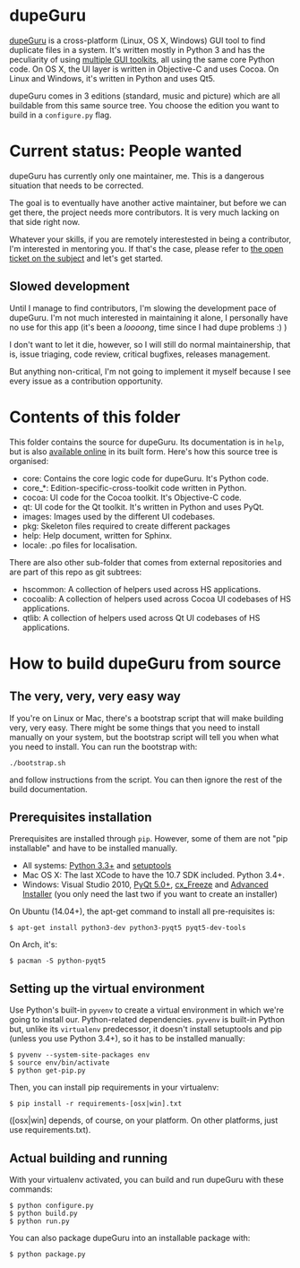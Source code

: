 # dupeGuru

[dupeGuru][dupeguru] is a cross-platform (Linux, OS X, Windows) GUI tool to find duplicate files in
a system. It's written mostly in Python 3 and has the peculiarity of using
[multiple GUI toolkits][cross-toolkit], all using the same core Python code. On OS X, the UI layer
is written in Objective-C and uses Cocoa. On Linux and Windows, it's written in Python and uses Qt5.

dupeGuru comes in 3 editions (standard, music and picture) which are all buildable from this same
source tree. You choose the edition you want to build in a `configure.py` flag.

# Current status: People wanted

dupeGuru has currently only one maintainer, me. This is a dangerous situation that needs to be
corrected.

The goal is to eventually have another active maintainer, but before we can get there, the project
needs more contributors. It is very much lacking on that side right now.

Whatever your skills, if you are remotely interestested in being a contributor, I'm interested in
mentoring you. If that's the case, please refer to [the open ticket on the subject][contrib-issue]
and let's get started.

## Slowed development

Until I manage to find contributors, I'm slowing the development pace of dupeGuru. I'm not much
interested in maintaining it alone, I personally have no use for this app (it's been a *loooong*,
time since I had dupe problems :) )

I don't want to let it die, however, so I will still do normal maintainership, that is, issue
triaging, code review, critical bugfixes, releases management.

But anything non-critical, I'm not going to implement it myself because I see every issue as a
contribution opportunity.

# Contents of this folder

This folder contains the source for dupeGuru. Its documentation is in `help`, but is also
[available online][documentation] in its built form. Here's how this source tree is organised:

* core: Contains the core logic code for dupeGuru. It's Python code.
* core_*: Edition-specific-cross-toolkit code written in Python.
* cocoa: UI code for the Cocoa toolkit. It's Objective-C code.
* qt: UI code for the Qt toolkit. It's written in Python and uses PyQt.
* images: Images used by the different UI codebases.
* pkg: Skeleton files required to create different packages
* help: Help document, written for Sphinx.
* locale: .po files for localisation.

There are also other sub-folder that comes from external repositories and are part of this repo as
git subtrees:

* hscommon: A collection of helpers used across HS applications.
* cocoalib: A collection of helpers used across Cocoa UI codebases of HS applications.
* qtlib: A collection of helpers used across Qt UI codebases of HS applications.

# How to build dupeGuru from source

## The very, very, very easy way

If you're on Linux or Mac, there's a bootstrap script that will make building very, very easy. There
might be some things that you need to install manually on your system, but the bootstrap script will
tell you when what you need to install. You can run the bootstrap with:

    ./bootstrap.sh

and follow instructions from the script. You can then ignore the rest of the build documentation.

## Prerequisites installation

Prerequisites are installed through `pip`. However, some of them are not "pip installable" and have
to be installed manually.

* All systems: [Python 3.3+][python] and [setuptools][setuptools]
* Mac OS X: The last XCode to have the 10.7 SDK included. Python 3.4+.
* Windows: Visual Studio 2010, [PyQt 5.0+][pyqt], [cx_Freeze][cxfreeze] and
  [Advanced Installer][advinst] (you only need the last two if you want to create an installer)

On Ubuntu (14.04+), the apt-get command to install all pre-requisites is:

    $ apt-get install python3-dev python3-pyqt5 pyqt5-dev-tools

On Arch, it's:

    $ pacman -S python-pyqt5

## Setting up the virtual environment

Use Python's built-in `pyvenv` to create a virtual environment in which we're going to install our.
Python-related dependencies. `pyvenv` is built-in Python but, unlike its `virtualenv` predecessor,
it doesn't install setuptools and pip (unless you use Python 3.4+), so it has to be installed
manually:

    $ pyvenv --system-site-packages env
    $ source env/bin/activate
    $ python get-pip.py

Then, you can install pip requirements in your virtualenv:

    $ pip install -r requirements-[osx|win].txt
    
([osx|win] depends, of course, on your platform. On other platforms, just use requirements.txt).

## Actual building and running

With your virtualenv activated, you can build and run dupeGuru with these commands:

    $ python configure.py
    $ python build.py
    $ python run.py

You can also package dupeGuru into an installable package with:
    
    $ python package.py

[dupeguru]: http://www.hardcoded.net/dupeguru/
[cross-toolkit]: http://www.hardcoded.net/articles/cross-toolkit-software
[contrib-issue]: https://github.com/hsoft/dupeguru/issues/300
[documentation]: http://www.hardcoded.net/dupeguru/help/en/
[python]: http://www.python.org/
[setuptools]: https://pypi.python.org/pypi/setuptools
[pyqt]: http://www.riverbankcomputing.com
[cxfreeze]: http://cx-freeze.sourceforge.net/
[advinst]: http://www.advancedinstaller.com

